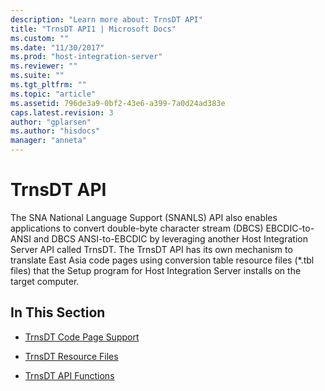 ```yaml
---
description: "Learn more about: TrnsDT API"
title: "TrnsDT API1 | Microsoft Docs"
ms.custom: ""
ms.date: "11/30/2017"
ms.prod: "host-integration-server"
ms.reviewer: ""
ms.suite: ""
ms.tgt_pltfrm: ""
ms.topic: "article"
ms.assetid: 796de3a9-0bf2-43e6-a399-7a0d24ad383e
caps.latest.revision: 3
author: "gplarsen"
ms.author: "hisdocs"
manager: "anneta"
---
```

# TrnsDT API
The SNA National Language Support (SNANLS) API also enables applications to convert double-byte character stream (DBCS) EBCDIC-to-ANSI and DBCS ANSI-to-EBCDIC by leveraging another Host Integration Server API called TrnsDT. The TrnsDT API has its own mechanism to translate East Asia code pages using conversion table resource files (*.tbl files) that the Setup program for Host Integration Server installs on the target computer.  
  
## In This Section  
  
-   [TrnsDT Code Page Support](../core/trnsdt-code-page-support1.md)  
  
-   [TrnsDT Resource Files](../core/trnsdt-resource-files2.md)  
  
-   [TrnsDT API Functions](../core/trnsdt-api-functions2.md)
